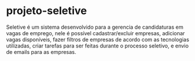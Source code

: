 # projeto-seletive
Seletive é um sistema desenvolvido para a gerencia de candidaturas em vagas de emprego, nele é possível cadastrar/excluir empresas, adicionar vagas disponíveis, fazer filtros de empresas de acordo com as tecnologias utilizadas, criar tarefas para ser feitas durante o processo seletivo, e envio de emails para as empresas. 
